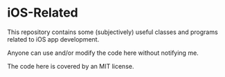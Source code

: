 # iOS-Related

This repository contains some (subjectively) useful classes and programs related to iOS app development. 

Anyone can use and/or modify the code here without notifying me.

The code here is covered by an MIT license.
